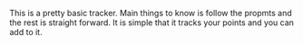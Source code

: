 This is a pretty basic tracker. Main things to know is follow the propmts and the rest is straight forward. It is simple that it tracks your points and you can add to it.